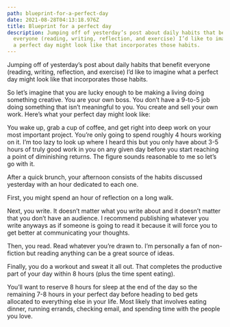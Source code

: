 ```yaml
---
path: blueprint-for-a-perfect-day
date: 2021-08-28T04:13:18.976Z
title: Blueprint for a perfect day
description: Jumping off of yesterday’s post about daily habits that benefit
  everyone (reading, writing, reflection, and exercise) I’d like to imagine what
  a perfect day might look like that incorporates those habits.
---
```

Jumping off of yesterday’s post about daily habits that benefit everyone (reading, writing, reflection, and exercise) I’d like to imagine what a perfect day might look like that incorporates those habits.

So let’s imagine that you are lucky enough to be making a living doing something creative. You are your own boss. You don’t have a 9-to-5 job doing something that isn’t meaningful to you. You create and sell your own work. Here’s what your perfect day might look like:

You wake up, grab a cup of coffee, and get right into deep work on your most important project. You’re only going to spend roughly 4 hours working on it. I’m too lazy to look up where I heard this but you only have about 3-5 hours of truly good work in you on any given day before you start reaching a point of diminishing returns. The figure sounds reasonable to me so let’s go with it.

After a quick brunch, your afternoon consists of the habits discussed yesterday with an hour dedicated to each one. 

First, you might spend an hour of reflection on a long walk.

Next, you write. It doesn’t matter what you write about and it doesn’t matter that you don’t have an audience. I recommend publishing whatever you write anyways as if someone is going to read it because it will force you to get better at communicating your thoughts.

Then, you read. Read whatever you’re drawn to. I’m personally a fan of non-fiction but reading anything can be a great source of ideas.

Finally, you do a workout and sweat it all out. That completes the productive part of your day within 8 hours (plus the time spent eating).

You’ll want to reserve 8 hours for sleep at the end of the day so the remaining 7-8 hours in your perfect day before heading to bed gets allocated to everything else in your life. Most likely that involves eating dinner, running errands, checking email, and spending time with the people you love.